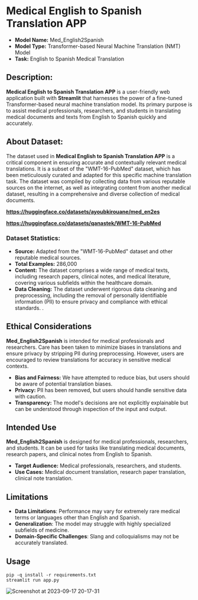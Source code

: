 # Medical English to Spanish Translation APP

+ **Model Name:** Med_English2Spanish
+ **Model Type:** Transformer-based Neural Machine Translation (NMT) Model
+ **Task:** English to Spanish Medical Translation

## Description:
**Medical English to Spanish Translation APP** is a user-friendly web application built with **Streamlit** that harnesses the power of a fine-tuned Transformer-based neural machine translation model. Its primary purpose is to assist medical professionals, researchers, and students in translating medical documents and texts from English to Spanish quickly and accurately.

## About Dataset:
The dataset used in **Medical English to Spanish Translation APP** is a critical component in ensuring accurate and contextually relevant medical translations. It is a subset of the "WMT-16-PubMed" dataset, which has been meticulously curated and adapted for this specific machine translation task. The dataset was compiled by collecting data from various reputable sources on the internet, as well as integrating content from another medical dataset, resulting in a comprehensive and diverse collection of medical documents.

**https://huggingface.co/datasets/ayoubkirouane/med_en2es**

**https://huggingface.co/datasets/qanastek/WMT-16-PubMed**

### Dataset Statistics:
* **Source:** Adapted from the "WMT-16-PubMed" dataset and other reputable medical sources.
* **Total Examples:** 286,000
* **Content:** The dataset comprises a wide range of medical texts, including research papers, clinical notes, and medical literature, covering various subfields within the healthcare domain.
* **Data Cleaning:** The dataset underwent rigorous data cleaning and preprocessing, including the removal of personally identifiable information (PII) to ensure privacy and compliance with ethical standards.
.

## Ethical Considerations
**Med_English2Spanish**  is intended for medical professionals and researchers. Care has been taken to minimize biases in translations and ensure privacy by stripping PII during preprocessing. However, users are encouraged to review translations for accuracy in sensitive medical contexts.

+ **Bias and Fairness:** We have attempted to reduce bias, but users should be aware of potential translation biases.
+ **Privacy:** PII has been removed, but users should handle sensitive data with caution.
+ **Transparency:** The model's decisions are not explicitly explainable but can be understood through inspection of the input and output.

## Intended Use
**Med_English2Spanish** is designed for medical professionals, researchers, and students. It can be used for tasks like translating medical documents, research papers, and clinical notes from English to Spanish.
* **Target Audience:** Medical professionals, researchers, and students.
* **Use Cases:** Medical document translation, research paper translation, clinical note translation.

## Limitations
* **Data Limitations**: Performance may vary for extremely rare medical terms or languages other than English and Spanish.
* **Generalization**: The model may struggle with highly specialized subfields of medicine.
* **Domain-Specific Challenges**: Slang and colloquialisms may not be accurately translated.

## Usage 
```
pip -q install -r requirements.txt
streamlit run app.py
```
![Screenshot at 2023-09-17 20-17-31](https://github.com/Kirouane-Ayoub/Med-English-2-Spanish-APP/assets/99510125/ecff076b-9e48-4aa9-a7e5-13fc3b9547ac)
